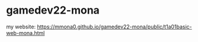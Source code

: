 # gamedev22-mona



my website: https://mmona0.github.io/gamedev22-mona/public/t1a01basic-web-mona.html




